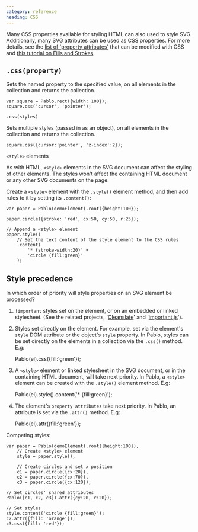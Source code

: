 ```yaml
--- 
category: reference
heading: CSS
---
```



Many CSS properties available for styling HTML can also used to style SVG. Additionally, many SVG attributes can be used as CSS properties. For more details, see the [list of 'property attributes'][svg-properties] that can be modified with CSS and [this tutorial on Fills and Strokes][fills-strokes].

[svg-properties]: http://www.w3.org/TR/SVG/propidx.html
[fills-strokes]: https://developer.mozilla.org/en-US/docs/SVG/Tutorial/Fills_and_Strokes


`.css(property)`
-

Sets the named property to the specified value, on all elements in the collection and returns the collection.

    var square = Pablo.rect({width: 100});
    square.css('cursor', 'pointer');


`.css(styles)`


Sets multiple styles (passed in as an object), on all elements in the collection and returns the collection.

    square.css({cursor:'pointer', 'z-index':2});


`<style>` elements


As with HTML, `<style>` elements in the SVG document can affect the styling of other elements. The styles won't affect the containing HTML document or any other SVG documents on the page.

Create a `<style>` element with the `.style()` element method, and then add rules to it by setting its `.content()`:

    var paper = Pablo(demoElement).root({height:100});

    paper.circle({stroke: 'red', cx:50, cy:50, r:25});

    // Append a <style> element
    paper.style()
        // Set the text content of the style element to the CSS rules
        .content(
            '* {stroke-width:20}' +
            'circle {fill:green}'
        );


Style precedence
----

In which order of priority will style properties on an SVG element be processed?

1. `!important` styles set on the element, or on an embedded or linked stylesheet. (See the related projects, '[Cleanslate][cleanslate]' and '[important.js][importantjs]').

[cleanslate]: https://github.com/premasagar/cleanslate
[importantjs]: https://github.com/premasagar/important

2. Styles set directly on the element. For example, set via the element's `style` DOM attribute or the object's `style` property. In Pablo, styles can be set directly on the elements in a collection via the `.css()` method. E.g:

    Pablo(el).css({fill:'green'});

3. A `<style>` element or linked stylesheet in the SVG document, or in the containing HTML document, will take next priority. In Pablo, a `<style>` element can be created with the `.style()` element method. E.g:

    Pablo(el).style().content('* {fill:green}');

4. The element's `property attributes` take next priority. In Pablo, an attribute is set via the `.attr()` method. E.g:

    Pablo(el).attr({fill:'green'});

Competing styles:

    var paper = Pablo(demoElement).root({height:100}),
        // Create <style> element
        style = paper.style(),

        // Create circles and set x position
        c1 = paper.circle({cx:20}),
        c2 = paper.circle({cx:70}),
        c3 = paper.circle({cx:120});

    // Set circles' shared attributes
    Pablo([c1, c2, c3]).attr({cy:20, r:20});

    // Set styles
    style.content('circle {fill:green}');
    c2.attr({fill: 'orange'});
    c3.css({fill: 'red'});